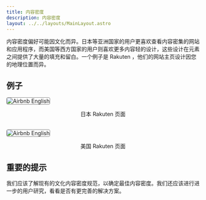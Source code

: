 ```yaml
---
title: 内容密度
description: 内容密度
layout: ../../layouts/MainLayout.astro
---
```


内容密度偏好可能因文化而异。日本等亚洲国家的用户更喜欢查看内容密集的网站和应用程序，而美国等西方国家的用户则喜欢更多内容轻的设计，这些设计在元素之间提供了大量的填充和留白。一个例子是 Rakuten ，他们的网站主页设计因您的地理位置而异。

## 例子

<img src="/culture/rakuten1.png" title="Airbnb English" class="Image" style="border-style: solid; border-width: 1px; border-color: gray; border-radius: 4px">
<p style="text-align: center">日本 Rakuten 页面</p>

<br />
<img src="/culture/rakuten2.png" title="Airbnb English" class="Image" style="border-style: solid; border-width: 1px; border-color: gray; border-radius: 4px">
<p style="text-align: center">美国 Rakuten 页面</p>

## 重要的提示

我们应该了解现有的文化内容密度规范，以确定最佳内容密度。我们还应该进行进一步的用户研究，看看是否有更完善的解决方案。